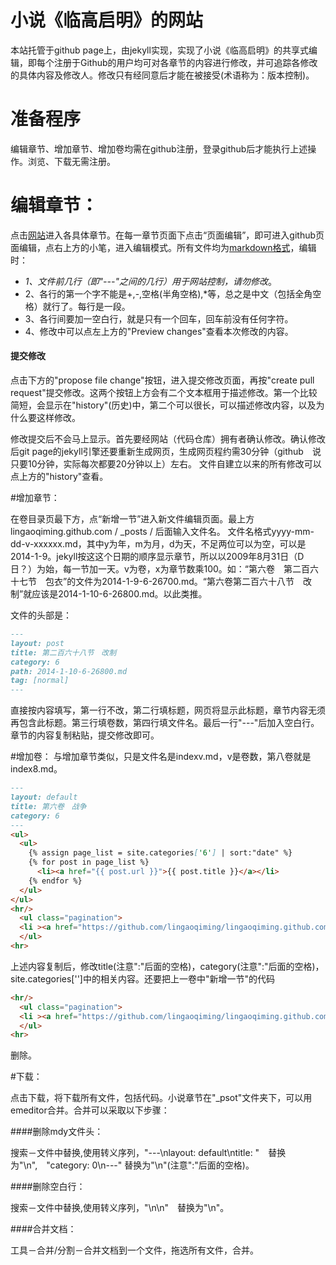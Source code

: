 小说《临高启明》的网站
======================

本站托管于github page上，由jekyll实现，实现了小说《临高启明》的共享式编辑，即每个注册于Github的用户均可对各章节的内容进行修改，并可追踪各修改的具体内容及修改人。修改只有经同意后才能在被接受(术语称为：版本控制)。

# 准备程序

编辑章节、增加章节、增加卷均需在github注册，登录github后才能执行上述操作。浏览、下载无需注册。

# 编辑章节：

点击[网站](http://lingaoqiming.github.io/)进入各具体章节。在每一章节页面下点击“页面编辑”，即可进入github页面编辑，点右上方的小笔，进入编辑模式。所有文件均为[markdown格式](https://www.zybuluo.com/mdeditor?url=https://www.zybuluo.com/static/editor/md-help.markdown)，编辑时：
- *1、文件前几行（即"---"之间的几行）用于网站控制，请勿修改*。
- 2、各行的第一个字不能是+,-,空格(半角空格),*等，总之是中文（包括全角空格）就行了。每行是一段。
- 3、各行间要加一空白行，就是只有一个回车，回车前没有任何字符。
- 4、修改中可以点左上方的"Preview changes"查看本次修改的内容。

#### 提交修改

点击下方的"propose file change"按钮，进入提交修改页面，再按"create pull request"提交修改。这两个按钮上方会有二个文本框用于描述修改。第一个比较简短，会显示在"history"(历史)中，第二个可以很长，可以描述修改内容，以及为什么要这样修改。

修改提交后不会马上显示。首先要经网站（代码仓库）拥有者确认修改。确认修改后git page的jekyll引擎还要重新生成网页，生成网页程约需30分钟（github　说只要10分钟，实际每次都要20分钟以上）左右。
文件自建立以来的所有修改可以点上方的"history"查看。

#增加章节：

在卷目录页最下方，点“新增一节”进入新文件编辑页面。最上方lingaoqiming.github.com / _posts / 后面输入文件名。
文件名格式yyyy-mm-dd-v-xxxxxx.md，其中y为年，m为月，d为天，不足两位可以为空，可以是2014-1-9。jekyll按这这个日期的顺序显示章节，所以以2009年8月31日（D日？）为始，每一节加一天。v为卷，x为章节数乘100。如：“第六卷　第二百六十七节　包衣”的文件为2014-1-9-6-26700.md。“第六卷第二百六十八节　改制”就应该是2014-1-10-6-26800.md。以此类推。

文件的头部是：

```markdown
---
layout: post
title: 第二百六十八节　改制
category: 6
path: 2014-1-10-6-26800.md
tag: [normal]
---
```

直接按内容填写，第一行不改，第二行填标题，网页将显示此标题，章节内容无须再包含此标题。第三行填卷数，第四行填文件名。最后一行"---"后加入空白行。章节的内容复制粘贴，提交修改即可。

#增加卷：
与增加章节类似，只是文件名是indexv.md，v是卷数，第八卷就是index8.md。

```markdown
---
layout: default
title: 第六卷　战争
category: 6
---
<ul>
  <ul>
    {% assign page_list = site.categories['6'] | sort:"date" %}
    {% for post in page_list %}
      <li><a href="{{ post.url }}">{{ post.title }}</a></li>
    {% endfor %}
  </ul>
</ul>
<hr/>
  <ul class="pagination">
  <li ><a href="https://github.com/lingaoqiming/lingaoqiming.github.com/new/master/_posts">新增一节</a></li>
  </ul>
<hr>
```
上述内容复制后，修改title(注意":"后面的空格)，category(注意":"后面的空格)，site.categories['']中的相关内容。还要把上一卷中"新增一节"的代码

```markdown
<hr/>
  <ul class="pagination">
  <li ><a href="https://github.com/lingaoqiming/lingaoqiming.github.com/new/master/_posts">新增一节</a></li>
  </ul>
<hr>
```

删除。

#下载：

点击下载，将下载所有文件，包括代码。小说章节在"_psot"文件夹下，可以用emeditor合并。合并可以采取以下步骤：

####删除mdy文件头：

搜索－文件中替换,使用转义序列，"---\nlayout: default\ntitle: "　替换为"\n",　"category: 0\n---" 替换为"\n"(注意":"后面的空格)。

####删除空白行：

搜索－文件中替换,使用转义序列，"\n\n"　替换为"\n"。

####合并文档：

工具－合并/分割－合并文档到一个文件，拖选所有文件，合并。
